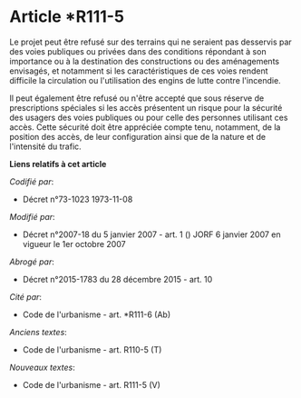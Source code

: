 # Article *R111-5

Le projet peut être refusé sur des terrains qui ne seraient pas desservis par des voies publiques ou privées dans des
conditions répondant à son importance ou à la destination des constructions ou des aménagements envisagés, et notamment si
les caractéristiques de ces voies rendent difficile la circulation ou l'utilisation des engins de lutte contre l'incendie.

Il peut également être refusé ou n'être accepté que sous réserve de prescriptions spéciales si les accès présentent un risque
pour la sécurité des usagers des voies publiques ou pour celle des personnes utilisant ces accès. Cette sécurité doit être
appréciée compte tenu, notamment, de la position des accès, de leur configuration ainsi que de la nature et de l'intensité du
trafic.

**Liens relatifs à cet article**

_Codifié par_:

  - Décret n°73-1023 1973-11-08

_Modifié par_:

  - Décret n°2007-18 du 5 janvier 2007 - art. 1 () JORF 6 janvier 2007 en vigueur le 1er octobre 2007

_Abrogé par_:

  - Décret n°2015-1783 du 28 décembre 2015 - art. 10

_Cité par_:

  - Code de l'urbanisme - art. *R111-6 (Ab)

_Anciens textes_:

  - Code de l'urbanisme - art. R110-5 (T)

_Nouveaux textes_:

  - Code de l'urbanisme - art. R111-5 (V)
